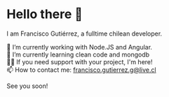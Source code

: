 # Hello there 👋


I am Francisco Gutiérrez, a fulltime chilean developer.


🔭 I’m currently working with Node.JS and Angular.
<br>🌱 I’m currently learning clean code and mongodb
<br>💪🏻 If you need support with your project, I'm here!
<br>📫 How to contact me: francisco.gutierrez.g@live.cl


See you soon!


